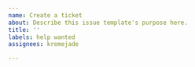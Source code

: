 ```yaml
---
name: Create a ticket
about: Describe this issue template's purpose here.
title: ''
labels: help wanted
assignees: kremejade

---
```



